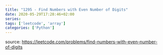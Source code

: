 ```yaml
---
title: "1295 - Find Numbers with Even Number of Digits"	
date: 2020-05-29T17:28:46+02:00
series:
tags: ['leetcode', 'array']
categories: ['Python']
---
```


source: https://leetcode.com/problems/find-numbers-with-even-number-of-digits
